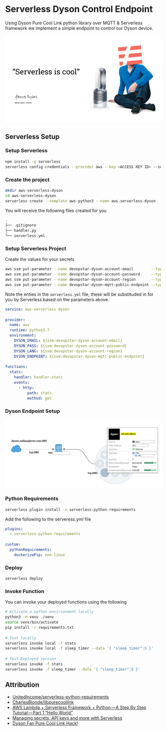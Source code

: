 # Serverless Dyson Control Endpoint

Using Dyson Pure Cool Link python library over MQTT & Serverless framework we implement a simple endpoint to control our Dyson device.

![Dyson Quote](img/serverless-dyson-quote.png)

## Serverless Setup

### Setup Serverless

```bash
npm install -g serverless
serverless config credentials --provider aws --key <ACCESS KEY ID> --secret <SECRET KEY>
```

### Create the project

```bash
mkdir aws-serverless-dyson
cd aws-serverless-dyson
serverless create --template aws-python3 --name aws-serverless-dyson
```

You will receive the following files created for you

```bash
.
├── .gitignore
├── handler.py
└── serverless.yml
```

### Setup Serverless Project

Create the values for your secrets

```bash
aws ssm put-parameter --name devopstar-dyson-account-email        --type String --value $dyson_account_email
aws ssm put-parameter --name devopstar-dyson-account-password     --type String --value $dyson_account_password
aws ssm put-parameter --name devopstar-dyson-account-region       --type String --value $dyson_account_region
aws ssm put-parameter --name devopstar-dyson-mqtt-public-endpoint --type String --value $dyson_mqtt_public_endpoint
```

Note the enties in the `serverless.yml` file, these will be substituded in for you by Serverless based on the parameters above.

```yaml
service: aws-serverless-dyson

provider:
  name: aws
  runtime: python3.7
  environment:
    DYSON_EMAIL: ${ssm:devopstar-dyson-account-email}
    DYSON_PASS: ${ssm:devopstar-dyson-account-password}
    DYSON_LANG: ${ssm:devopstar-dyson-account-region}
    DYSON_ENDPOINT: ${ssm:devopstar-dyson-mqtt-public-endpoint}

functions:
  stats:
    handler: handler.stats
    events:
      - http:
          path: stats
          method: get
```

### Dyson Endpoint Setup

![Dyson Networking Internal](img/dyson-networking-local.png)

### Python Requirements

```bash
serverless plugin install -n serverless-python-requirements
```

Add the following to the serveress.yml file

```yaml
plugins:
  - serverless-python-requirements

custom:
  pythonRequirements:
    dockerizePip: non-linux
```

### Deploy

```bash
serverless deploy
```

### Invoke Function

You can invoke your deployed functions using the following

```bash
# Activate a python envirionment locally
python3 -m venv ./venv
source venv/bin/activate
pip install -r requirements.txt

# Test locally
serverless invoke local -f stats
serverless invoke local -f sleep_timer --data '{ "sleep_timer":5 }'

# Test Deployed version
serverless invoke -f stats
serverless invoke -f sleep_timer --data '{ "sleep_timer":5 }'
```

## Attribution

- [UnitedIncome/serverless-python-requirements](https://github.com/UnitedIncome/serverless-python-requirements)
- [CharlesBlonde/libpurecoollink](https://github.com/CharlesBlonde/libpurecoollink)
- [AWS Lambda + Serverless Framework + Python — A Step By Step Tutorial — Part 1 “Hello World”](https://medium.com/devopslinks/aws-lambda-serverless-framework-python-part-1-a-step-by-step-hello-world-4182202aba4a)
- [Managing secrets, API keys and more with Serverless](https://serverless.com/blog/serverless-secrets-api-keys/)
- [Dyson Fan Pure Cool Link Hack!](http://aakira.hatenablog.com/entry/2016/08/12/012654)
